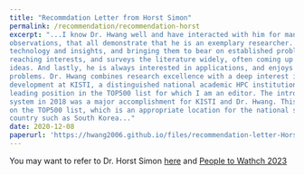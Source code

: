 ```yaml
---
title: "Recommdation Letter from Horst Simon"
permalink: /recommendation/recommendation-horst
excerpt: "...I know Dr. Hwang well and have interacted with him for many years. Based on my collaboration with Dr. Hwang, I can make several 
observations, that all demonstrate that he is an exemplary researcher. He is very quick in assimilating new
technology and insights, and bringing them to bear on established problems. He has far 
reaching interests, and surveys the literature widely, often coming up with very intriguing new 
ideas. And lastly, he is always interested in applications, and enjoys working on practical 
problems. Dr. Hwang combines research excellence with a deep interest in applications. ... Since 2006 Dr. Hwang has been leading supercomputing 
development at KISTI, a distinguished national academic HPC institution worldwide. Because of his leadership KISTI has recovered a 
leading position in the TOP500 list for which I am an editor. The introduction of the Nurion 
system in 2018 was a major accomplishment for KISTI and Dr. Hwang. This system ranked #11 
on the TOP500 list, which is an appropriate location for the national system of a high tech 
country such as South Korea..."
date: 2020-12-08
paperurl: 'https://hwang2006.github.io/files/recommendation-letter-Horst.pdf'
---
```


You may want to refer to Dr. Horst Simon [here]('https://www.linkedin.com/in/horst-simon-6b3417/') and [People to Wathch 2023]('https://www.hpcwire.com/people-to-watch-2023-horst-simon')
